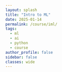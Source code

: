 ```yaml
---
layout: splash
title: "Intro to ML"
date: 2025-01-14
permalink: /course/iml/
tags:
  - ml
  - ai
  - python
  - course
author_profile: false  
sidebar: false        
classes: wide          
---
```


<html lang="en">
<head>
    <meta charset="UTF-8">
    <meta name="viewport" content="width=device-width, initial-scale=1.0">
    <title>CS 412: Intro to Machine Learning - Spring 2025</title>
    <style>
        * {
            margin: 0;
            padding: 0;
            box-sizing: border-box;
        }

        body {
            font-family: -apple-system, BlinkMacSystemFont, 'Segoe UI', 'Roboto', sans-serif;
            line-height: 1.6;
            color: #333;
            background-color: #fafafa;
        }

        header {
            background: linear-gradient(135deg, #0b5394 0%, #1a73e8 100%);
            color: white;
            padding: 2rem 0;
            text-align: center;
            box-shadow: 0 2px 10px rgba(0,0,0,0.1);
        }

        header h1 {
            font-size: 2.5rem;
            font-weight: 600;
            margin-bottom: 0.5rem;
        }

        header p {
            font-size: 1.2rem;
            font-weight: 300;
            opacity: 0.9;
        }

        nav {
            background: white;
            padding: 1rem 0;
            box-shadow: 0 2px 4px rgba(0,0,0,0.05);
            position: sticky;
            top: 0;
            z-index: 100;
        }

        nav .nav-container {
            max-width: 1200px;
            margin: 0 auto;
            display: flex;
            justify-content: center;
            gap: 2rem;
            flex-wrap: nowrap;
            padding: 0 2rem;
        }

        nav a {
            color: #0b5394;
            text-decoration: none;
            font-weight: 500;
            padding: 0.5rem 1rem;
            border-radius: 6px;
            transition: all 0.2s ease;
        }

        nav a:hover {
            background-color: #f8f9fa;
            color: #1a73e8;
        }

        .container {
            max-width: 1200px;
            margin: 0 auto;
            padding: 2rem;
        }

        section {
            background: white;
            margin-bottom: 2rem;
            padding: 2rem;
            border-radius: 12px;
            box-shadow: 0 2px 8px rgba(0,0,0,0.06);
        }

        section h2 {
            color: #0b5394;
            font-size: 1.8rem;
            font-weight: 600;
            margin-bottom: 1.5rem;
            padding-bottom: 0.5rem;
            border-bottom: 3px solid #e8f0fe;
        }

        section p {
            margin-bottom: 1rem;
            color: #555;
            font-size: 1rem;
        }

        /* Schedule Table Styles */
        .schedule-table {
            width: 100%;
            border-collapse: collapse;
            margin-top: 1rem;
            background: white;
            border-radius: 8px;
            overflow: hidden;
            box-shadow: 0 1px 3px rgba(0,0,0,0.1);
        }

        .schedule-table th {
            background: #0b5394;
            color: white;
            padding: 1rem 0.75rem;
            text-align: left;
            font-weight: 600;
            font-size: 0.9rem;
            text-transform: uppercase;
            letter-spacing: 0.5px;
        }

        .schedule-table td {
            padding: 1rem 0.75rem;
            border-bottom: 1px solid #e8eaed;
            vertical-align: top;
            font-size: 0.9rem;
        }

        .schedule-table tr:hover {
            background-color: #f8f9fa;
        }

        .schedule-table tr:nth-child(even) {
            background-color: #fafbfc;
        }

        .date-col {
            font-weight: 600;
            color: #0b5394;
            min-width: 100px;
            text-align: center;
        }

        .topic-col {
            max-width: 220px;
        }

        .topic-col ul {
            margin: 0;
            padding-left: 1.2rem;
        }

        .topic-col li {
            margin-bottom: 0.25rem;
            color: #333;
        }

        .reading-col, .slides-col, .assignment-col, .notes-col {
            max-width: 180px;
            font-size: 0.85rem;
        }

        .extra-class {
            color: #d73027;
            font-weight: 600;
            font-size: 0.8rem;
            display: block;
            margin-top: 0.25rem;
        }

        .exam-row {
            background-color: #fff3e0 !important;
            font-weight: 600;
        }

        .exam-row:hover {
            background-color: #ffe0b3 !important;
        }

        .break-row {
            background-color: #e8f5e8 !important;
            font-style: italic;
            color: #666;
        }

        .break-row:hover {
            background-color: #d4edda !important;
        }

        /* Links */
        a {
            color: #1a73e8;
            text-decoration: none;
            transition: color 0.2s ease;
        }

        a:hover {
            color: #0b5394;
            text-decoration: underline;
        }

        /* Resources Section */
        .resources-list {
            padding-left: 0;
            list-style: none;
        }

        .resources-list li {
            margin-bottom: 1rem;
            padding: 1rem;
            background: #f8f9fa;
            border-radius: 8px;
            border-left: 4px solid #1a73e8;
        }

        .resources-list strong {
            color: #0b5394;
            font-weight: 600;
        }

        /* Prerequisites Section */
        .prereq-section {
            background: #f8f9fa;
            padding: 1.5rem;
            border-radius: 8px;
            border-left: 4px solid #ff9800;
            margin-bottom: 1rem;
        }

        .prereq-section h3 {
            color: #e65100;
            margin-bottom: 0.5rem;
        }

        .prereq-section ol {
            padding-left: 1.5rem;
        }

        .prereq-section li {
            margin-bottom: 0.5rem;
        }

        /* Footer */
        footer {
            text-align: center;
            padding: 2rem;
            color: #666;
            font-size: 0.9rem;
            border-top: 1px solid #e8eaed;
            margin-top: 2rem;
        }

        /* Responsive Design */
        @media (max-width: 768px) {
            .container {
                padding: 1rem;
            }

            header h1 {
                font-size: 2rem;
            }

            nav .nav-container {
                flex-wrap: wrap;
                gap: 1rem;
            }

            .schedule-table {
                font-size: 0.8rem;
            }

            .schedule-table th,
            .schedule-table td {
                padding: 0.5rem 0.5rem;
            }
        }
    </style>
</head>
<body>
    <header>
        <h1>CS 412: Intro to Machine Learning</h1>
        <p>Spring 2025, University of Illinois Chicago</p>
    </header>

    <nav>
        <div class="nav-container">
            <a href="#description">Description</a>
            <a href="#schedule">Schedule</a>
            <a href="#resources">Resources</a>
            <a href="#prerequisite">Prerequisites</a>
            <a href="#logistics">Logistics</a>
        </div>
    </nav>

    <div class="container">
        <section id="description">
            <h2>Course Overview</h2>
            <p>This course provides an introduction to the fundamental concepts and algorithms in machine learning. Topics include supervised and unsupervised learning, decision trees, regression, SVMs, neural networks, and clustering techniques, with an emphasis on both theoretical foundations and practical implementation.</p>
        </section>

        <section id="schedule">
            <h2>Weekly Schedule</h2>
            <table class="schedule-table">
                <thead>
                    <tr>
                        <th>Date</th>
                        <th>Topic</th>
                        <th>Reading</th>
                        <th>Slides</th>
                        <th>Assignment</th>
                        <th>Notes</th>
                    </tr>
                </thead>
                <tbody>
                    <tr>
                        <td class="date-col">Jan 21</td>
                        <td class="topic-col">
                            <ul>
                                <li>Introduction (Course Logistics)</li>
                                <li>Basics of Supervised Learning</li>
                            </ul>
                        </td>
                        <td class="reading-col">PML 1.2<br>ESL 2.1, 2.2</td>
                        <td class="slides-col"><a href="#" target="_blank">CS412-Intro.pdf</a></td>
                        <td class="assignment-col">
                            <a href="#" target="_blank">HW1.pdf</a> (Self-Assessment)<br>
                            [Submit on Gradescope]<br>
                            Due: Jan 28
                        </td>
                        <td class="notes-col"></td>
                    </tr>
                    
                    <tr>
                        <td class="date-col">Jan 23</td>
                        <td class="topic-col">Understanding loss functions</td>
                        <td class="reading-col">PML 4.3</td>
                        <td class="slides-col">
                            <a href="#" target="_blank">Lec1.pdf</a> (handwritten)<br>
                            [<a href="#" target="_blank">scribe1.pdf</a>, <a href="#" target="_blank">scribe1.tex</a>]<br>
                            Scribe: Edomwonyi, Uwadia
                        </td>
                        <td class="assignment-col"></td>
                        <td class="notes-col"></td>
                    </tr>
                    
                    <tr>
                        <td class="date-col">Jan 28</td>
                        <td class="topic-col">
                            <ul>
                                <li>Hypothesis (Func) Class</li>
                                <li>ERM</li>
                                <li>Linear Regression</li>
                            </ul>
                        </td>
                        <td class="reading-col">PML 11.1, 11.2, 11.3<br>ESL 3.2</td>
                        <td class="slides-col">
                            <a href="#" target="_blank">Lec2.pdf</a> (handwritten)<br>
                            [<a href="#" target="_blank">scribe2.pdf</a>, <a href="#" target="_blank">scribe2.tex</a>]<br>
                            [<a href="#" target="_blank">plots2.zip</a>]<br>
                            Scribe: Shelke, Harsh
                        </td>
                        <td class="assignment-col">HW1 due today!</td>
                        <td class="notes-col"></td>
                    </tr>
                    
                    <tr>
                        <td class="date-col">Jan 30</td>
                        <td class="topic-col">
                            <ul>
                                <li>Overfitting & Regularizers</li>
                                <li>Lin-Reg: Linear Regression (contd)</li>
                            </ul>
                        </td>
                        <td class="reading-col">PML 4.3, 5.4</td>
                        <td class="slides-col">
                            <a href="#" target="_blank">Lec3.pdf</a> (handwritten)<br>
                            <a href="#" target="_blank">Lin-Reg demo</a><br>
                            [<a href="#" target="_blank">scribe3.pdf</a>, <a href="#" target="_blank">scribe3.tex</a>]<br>
                            Scribe: Hulu, Charis/ Lokesh
                        </td>
                        <td class="assignment-col"></td>
                        <td class="notes-col"></td>
                    </tr>
                    
                    <tr>
                        <td class="date-col">Feb 4</td>
                        <td class="topic-col">
                            <ul>
                                <li>Logistic Regression</li>
                                <li>Multiclass Logistic Regression (MLR)</li>
                            </ul>
                        </td>
                        <td class="reading-col">PML 10.2.1, 10.2.2<br>ESL 4.4.1</td>
                        <td class="slides-col">
                            <a href="#" target="_blank">Lec4.pdf</a> (handwritten)<br>
                            <a href="#" target="_blank">MLR demo</a><br>
                            [<a href="#" target="_blank">scribe4.pdf</a>, <a href="#" target="_blank">scribe4.tex</a>]<br>
                            Scribe: Dahagam, Sujay
                        </td>
                        <td class="assignment-col">
                            HW2 out [<a href="#" target="_blank">link</a>]<br>
                            (UIC credentials rqd.)
                        </td>
                        <td class="notes-col">Finalize scribe assignment</td>
                    </tr>
                    
                    <tr>
                        <td class="date-col">Feb 6</td>
                        <td class="topic-col">
                            <ul>
                                <li>Multiclass logistic (contd)</li>
                                <li>MLE (Bernoulli)</li>
                                <li>MAP (Bernoulli)</li>
                            </ul>
                        </td>
                        <td class="reading-col">
                            PML 4.2, 4.5<br>
                            <a href="#" target="_blank">Slides CMU 10701</a><br>
                            <a href="#" target="_blank">Tom Mitchell's note</a>
                        </td>
                        <td class="slides-col">
                            <a href="#" target="_blank">Lec5.pdf</a> (handwritten)<br>
                            <a href="#" target="_blank">Beta demo</a><br>
                            [<a href="#" target="_blank">scribe5.pdf</a>, <a href="#" target="_blank">scribe5.tex</a>]<br>
                            Scribe: Bhat, Amith
                        </td>
                        <td class="assignment-col">
                            Bonus-Quiz [<a href="#" target="_blank">qz-feb6.pdf</a>]<br>
                            (submit to gradescope)
                        </td>
                        <td class="notes-col">
                            <a href="#" target="_blank">Feedback form</a><br>
                            <a href="#" target="_blank">Announcements</a>
                        </td>
                    </tr>
                    
                    <tr>
                        <td class="date-col">Feb 8<br><span class="extra-class">[Extra Class-1]</span></td>
                        <td class="topic-col">
                            <ul>
                                <li>MLE for Regression</li>
                                <li>MAP = Regularization</li>
                            </ul>
                        </td>
                        <td class="reading-col">
                            PML 4.2.5 - 4.2.7, 4.5<br>
                            <a href="#" target="_blank">CMU 10-315 notes</a><br>
                            <a href="#" target="_blank">Nice blog</a>
                        </td>
                        <td class="slides-col">
                            <a href="#" target="_blank">Lec6.pdf</a> (handwritten)<br>
                            [<a href="#" target="_blank">scribe6.pdf</a>, <a href="#" target="_blank">scribe6.tex</a>]<br>
                            Scribe: Sappidi, Yugesh
                        </td>
                        <td class="assignment-col"></td>
                        <td class="notes-col">
                            Optional Reading:<br>
                            Conjugate Priors<br>
                            <ul>
                                <li><a href="#" target="_blank">Nice blog</a></li>
                                <li><a href="#" target="_blank">Duke STA114</a></li>
                            </ul>
                        </td>
                    </tr>
                    
                    <tr>
                        <td class="date-col">Feb 11</td>
                        <td class="topic-col">
                            <ul>
                                <li>Regularized logistic regression thru' MAP</li>
                                <li>Convex functions</li>
                            </ul>
                        </td>
                        <td class="reading-col">
                            PML 10.1-10.3<br>
                            CvxO 1.1-1.3<br>
                            <a href="#" target="_blank">Notes-IFT 6085</a>
                        </td>
                        <td class="slides-col">
                            <a href="#" target="_blank">Lec7.pdf</a> (handwritten)<br>
                            [<a href="#" target="_blank">scribe7.pdf</a>, <a href="#" target="_blank">scribe7.tex</a>]<br>
                            Scribe: Ferdowsi, Farhad
                        </td>
                        <td class="assignment-col">HW2 due!</td>
                        <td class="notes-col"></td>
                    </tr>
                    
                    <tr>
                        <td class="date-col">Feb 13</td>
                        <td class="topic-col">
                            <ul>
                                <li>Properties of Cvx funcs</li>
                                <li>Gradient descent (GD)</li>
                                <li>Convergence rates</li>
                            </ul>
                        </td>
                        <td class="reading-col">
                            CvxO 1.1-1.3, 3.1<br>
                            <a href="#" target="_blank">Notes by A. Ahmadi</a><br>
                            <a href="#" target="_blank">Notes by C Wang</a>
                        </td>
                        <td class="slides-col">
                            <a href="#" target="_blank">Lec8.pdf</a> (handwritten)<br>
                            <a href="#" target="_blank">GD demo</a><br>
                            [<a href="#" target="_blank">scribe8.pdf</a>, <a href="#" target="_blank">scribe8.tex</a>]<br>
                            Scribe: Ferdowsi, Farhad
                        </td>
                        <td class="assignment-col"></td>
                        <td class="notes-col">
                            Extra Reading<br>
                            <ol>
                                <li><a href="#" target="_blank">Matrix Norms</a></li>
                            </ol>
                        </td>
                    </tr>
                    
                    <tr>
                        <td class="date-col">Feb 18</td>
                        <td class="topic-col">
                            <ul>
                                <li>Convergence of GD</li>
                                <li>Newton's method</li>
                            </ul>
                        </td>
                        <td class="reading-col">
                            CvxO 3.1, 3.2, 3.4, 5.3.2<br>
                            <a href="#" target="_blank">Nice notes on Cvx Optimization</a><br>
                            <a href="#" target="_blank">Notes-CS 6820</a>
                        </td>
                        <td class="slides-col">
                            <a href="#" target="_blank">Lec9.pdf</a> (handwritten)<br>
                            [<a href="#" target="_blank">scribe9.pdf</a>, <a href="#" target="_blank">scribe9.tex</a>]<br>
                            Scribe: Datta Sai VVN
                        </td>
                        <td class="assignment-col"></td>
                        <td class="notes-col">
                            Extra Reading:<br>
                            <ol>
                                <li><a href="#" target="_blank">Matrix Derivative</a></li>
                                <li><a href="#" target="_blank">Taylor Series</a></li>
                                <li><a href="#" target="_blank">Newton's Method</a></li>
                            </ol>
                        </td>
                    </tr>
                    
                    <tr>
                        <td class="date-col">Feb 20</td>
                        <td class="topic-col">
                            <ul>
                                <li>GD convergence analysis</li>
                                <li>SGD + Convergence guarantees</li>
                                <li>Batched SGD</li>
                                <li>Variants of GD</li>
                            </ul>
                        </td>
                        <td class="reading-col">
                            CvxO 3.1-3.2<br>
                            <a href="#" target="_blank">Notes on SGD</a><br>
                            <a href="#" target="_blank">Notes on Heavy Ball & Nesterov's Accelerated GD</a>
                        </td>
                        <td class="slides-col">
                            <a href="#" target="_blank">Lec10.pdf</a> (handwritten)<br>
                            <a href="#" target="_blank">SGD demo</a><br>
                            [<a href="#" target="_blank">scribe10.pdf</a>, <a href="#" target="_blank">scribe10.tex</a>]<br>
                            Scribe: Aniket Wagde
                        </td>
                        <td class="assignment-col">HW3 out [<a href="#" target="_blank">link</a>]</td>
                        <td class="notes-col">
                            <a href="#" target="_blank">Announcements</a><br>
                            Extra Reading:<br>
                            <ol>
                                <li><a href="#" target="_blank">Comprehensive study of SGD & Batched-SGD</a></li>
                                <li><a href="#" target="_blank">Nice demo</a></li>
                            </ol>
                        </td>
                    </tr>
                    
                    <tr>
                        <td class="date-col">Feb 25</td>
                        <td class="topic-col">
                            <ul>
                                <li>Max-Margin Formulation</li>
                                <li>SVM objective</li>
                                <li>KKT conditions</li>
                            </ul>
                        </td>
                        <td class="reading-col">
                            PML 17.3.1-17.3.2<br>
                            <a href="#" target="_blank">Caltech CS156 Slides</a>-1<br>
                            <a href="#" target="_blank">KKT conditions (CMU-10-725)</a><br>
                            <a href="#" target="_blank">Notes by Wang & Pavlu</a>
                        </td>
                        <td class="slides-col">
                            <a href="#" target="_blank">Lec11.pdf</a> (handwritten)<br>
                            <a href="#" target="_blank">Nice visual demo!</a><br>
                            [<a href="#" target="_blank">scribe11.pdf</a>, <a href="#" target="_blank">scribe11.tex</a>]<br>
                            Scribe: Harsh Kothari
                        </td>
                        <td class="assignment-col"></td>
                        <td class="notes-col">
                            Extra Reading:<br>
                            <ol>
                                <li><a href="#" target="_blank">Slides CMU 10-601</a></li>
                            </ol>
                        </td>
                    </tr>
                    
                    <tr>
                        <td class="date-col">Feb 27</td>
                        <td class="topic-col">
                            <ul>
                                <li>KKT conditions (contd)</li>
                                <li>Dual Optimization</li>
                                <li>SVM with strong duality</li>
                            </ul>
                        </td>
                        <td class="reading-col">
                            <a href="#" target="_blank">Strong Duality and Slater's Conditions</a><br>
                            <a href="#" target="_blank">Caltech CS156 Slides</a>-2
                        </td>
                        <td class="slides-col">
                            <a href="#" target="_blank">Lec12.pdf</a> (handwritten)<br>
                            <a href="#" target="_blank">Nice visualization!</a><br>
                            [<a href="#" target="_blank">scribe12.pdf</a>, <a href="#" target="_blank">scribe12.tex</a>]<br>
                            Scribe: Boggavarapu, Lokesh
                        </td>
                        <td class="assignment-col"></td>
                        <td class="notes-col">
                            Extra Reading:<br>
                            <ol>
                                <li><a href="#" target="_blank">Primer on QP</a></li>
                                <li><a href="#" target="_blank">Strong Duality</a></li>
                            </ol>
                        </td>
                    </tr>
                    
                    <tr>
                        <td class="date-col">Mar 1<br><span class="extra-class">[Extra Class-2]</span></td>
                        <td class="topic-col">
                            <ul>
                                <li>Kernel SVM</li>
                                <li>Kernel Properties</li>
                                <li>Examples</li>
                            </ul>
                        </td>
                        <td class="reading-col">
                            PML 17.3.4<br>
                            <a href="#" target="_blank">CMU-10701 slides</a>
                        </td>
                        <td class="slides-col">
                            <a href="#" target="_blank">Lec13.pdf</a> (handwritten)<br>
                            <a href="#" target="_blank">Kernel tricks demo</a><br>
                            [<a href="#" target="_blank">scribe13.pdf</a>, <a href="#" target="_blank">scribe13.tex</a>]<br>
                            Scribe: Madishetty, Aravind
                        </td>
                        <td class="assignment-col"></td>
                        <td class="notes-col">
                            Extra Reading:<br>
                            <ol>
                                <li><a href="#" target="_blank">SVM-vs-Perceptron</a></li>
                                <li><a href="#" target="_blank">Another amazing demo w/ Kernels!</a></li>
                            </ol>
                        </td>
                    </tr>
                    
                    <tr>
                        <td class="date-col">Mar 4</td>
                        <td class="topic-col">
                            <ul>
                                <li>Soft-Margin SVM</li>
                                <li>SVM Regression</li>
                                <li>Perceptron</li>
                            </ul>
                        </td>
                        <td class="reading-col">
                            PML 17.3.3<br>
                            <a href="#" target="_blank">COMP-652 slides</a><br>
                            <a href="#" target="_blank">CMU-15-859</a>
                        </td>
                        <td class="slides-col">
                            <a href="#" target="_blank">Lec14.pdf</a> (handwritten)<br>
                            [<a href="#" target="_blank">scribe14.pdf</a>, <a href="#" target="_blank">scribe14.tex</a>]<br>
                            Scribe: Lukau, Please
                        </td>
                        <td class="assignment-col">HW3 due!</td>
                        <td class="notes-col"></td>
                    </tr>
                    
                    <tr>
                        <td class="date-col">Mar 6</td>
                        <td class="topic-col">
                            <ul>
                                <li>Perceptron Mistake bounds</li>
                                <li>Perceptron w/o perfect linear separator</li>
                                <li>Kernel Perceptron</li>
                            </ul>
                        </td>
                        <td class="reading-col">
                            PML 10.2.5, 13.2<br>
                            <a href="#" target="_blank">Princeton CoS495</a><br>
                            <a href="#" target="_blank">CMU 10-607</a>
                        </td>
                        <td class="slides-col">
                            <a href="#" target="_blank">Lec15.pdf</a> (handwritten)<br>
                            <a href="#" target="_blank">Youtube demo</a><br>
                            [<a href="#" target="_blank">scribe15.pdf</a>, <a href="#" target="_blank">scribe15.tex</a>]<br>
                            Scribe: Rithish Reddy Chichili
                        </td>
                        <td class="assignment-col">
                            HW3 solutions posted: [<a href="#" target="_blank">link</a>]
                        </td>
                        <td class="notes-col"></td>
                    </tr>
                    
                    <tr class="exam-row">
                        <td class="date-col">Mar 13</td>
                        <td class="topic-col">Mid Term</td>
                        <td class="reading-col"></td>
                        <td class="slides-col"></td>
                        <td class="assignment-col"></td>
                        <td class="notes-col"></td>
                    </tr>
                    
                    <tr>
                        <td class="date-col">Mar 15<br><span class="extra-class">[Extra Class-3]</span></td>
                        <td class="topic-col">
                            <ul>
                                <li>Winnow's Algorithm</li>
                                <li>Mistake Bounds</li>
                            </ul>
                        </td>
                        <td class="reading-col">
                            Winnow: <a href="#" target="_blank">CS 4540</a><br>
                            Mistake Bound: <a href="#" target="_blank">CS260</a><br>
                            <a href="#" target="_blank">Winnow Example</a>
                        </td>
                        <td class="slides-col">
                            <a href="#" target="_blank">Lec16.pdf</a> (handwritten)<br>
                            Scribe: Nemi Chakrawarthy Bhupathiraju / Simran<br>
                            [<a href="#" target="_blank">scribe16.pdf</a>, <a href="#" target="_blank">scribe16.tex</a>]
                        </td>
                        <td class="assignment-col"></td>
                        <td class="notes-col">
                            Extra Reading:<br>
                            <ol>
                                <li>Proving lower bounds <a href="#" target="_blank">CMSC 35900</a> (Sec 2)</li>
                                <li>Advanced topics on Winnow & Perceptron: PLG Chap 12</li>
                            </ol>
                        </td>
                    </tr>
                    
                    <tr>
                        <td class="date-col">Mar 18</td>
                        <td class="topic-col">
                            <ul>
                                <li>Boosting</li>
                                <li>Adaboost</li>
                                <li>Mistake Bounds</li>
                            </ul>
                        </td>
                        <td class="reading-col">
                            Boosting: <a href="#" target="_blank">CSCI699</a><br>
                            <a href="#" target="_blank">Slides</a>, Rob Schapire
                        </td>
                        <td class="slides-col">
                            <a href="#" target="_blank">Lec17.pdf</a> (handwritten)<br>
                            Scribe: Gabriel Zhang<br>
                            [<a href="#" target="_blank">scribe17.pdf</a>, <a href="#" target="_blank">scribe17.tex</a>]
                        </td>
                        <td class="assignment-col"></td>
                        <td class="notes-col">
                            Extra Reading:<br>
                            <ol>
                                <li>Original paper by <a href="#" target="_blank">Freund & Schapire'99</a></li>
                                <li>Advanced topics: <a href="#" target="_blank">Tutorial (Sec 9)</a></li>
                                <li>General winnow: <a href="#" target="_blank">Alg1</a>, <a href="#" target="_blank">Alg2</a></li>
                            </ol>
                        </td>
                    </tr>
                    
                    <tr>
                        <td class="date-col">Mar 20</td>
                        <td class="topic-col">
                            <ul>
                                <li>Midterm solutions</li>
                                <li>PCA</li>
                            </ul>
                        </td>
                        <td class="reading-col"></td>
                        <td class="slides-col">Scribe: Jiachen Tao</td>
                        <td class="assignment-col">
                            <a href="#" target="_blank">Project List out!</a><br>
                            HW4 (Lab2) out! [<a href="#" target="_blank">link</a>]
                        </td>
                        <td class="notes-col"></td>
                    </tr>
                    
                    <tr class="break-row">
                        <td class="date-col">Mar 25</td>
                        <td class="topic-col">Spring Break!</td>
                        <td class="reading-col"></td>
                        <td class="slides-col"></td>
                        <td class="assignment-col"></td>
                        <td class="notes-col"></td>
                    </tr>
                    
                    <tr class="break-row">
                        <td class="date-col">Mar 27</td>
                        <td class="topic-col">Spring Break!</td>
                        <td class="reading-col"></td>
                        <td class="slides-col"></td>
                        <td class="assignment-col"></td>
                        <td class="notes-col"></td>
                    </tr>
                    
                    <tr>
                        <td class="date-col">April 1</td>
                        <td class="topic-col">
                            <ul>
                                <li>Orthonormal Basis (OB)</li>
                                <li>PCA (Min-Error Formulation)</li>
                            </ul>
                        </td>
                        <td class="reading-col">
                            OB: <a href="#" target="_blank">Gilbert Strang</a> [Chap 3.4]<br>
                            PCA: PRML 12.1-12.2
                        </td>
                        <td class="slides-col">
                            <a href="#" target="_blank">Lec19.pdf</a> (handwritten)<br>
                            Scribe: Jiachen Tao / Aksun<br>
                            [<a href="#" target="_blank">Scribe19.pdf</a>]
                        </td>
                        <td class="assignment-col"></td>
                        <td class="notes-col">
                            Project selection deadline.<br>
                            [<a href="#" target="_blank">add project preference</a>]<br>
                            Extra Reading:<br>
                            <ul>
                                <li><a href="#" target="_blank">Basics of LA</a></li>
                                <li><a href="#" target="_blank">Basics of Vector Space</a></li>
                            </ul>
                        </td>
                    </tr>
                    
                    <tr>
                        <td class="date-col">April 3</td>
                        <td class="topic-col">
                            <ul>
                                <li>PCA (Max-Var Formulation)</li>
                                <li>Eigen Values-Vectors (EV)</li>
                                <li>Clustering</li>
                            </ul>
                        </td>
                        <td class="reading-col">
                            <a href="#" target="_blank">MA262 EV basics</a><br>
                            PCA: PML 20.1<br>
                            Clustering: <a href="#" target="_blank">J. Cadler Slides</a><br>
                            <a href="#" target="_blank">E Liberty lecture</a>
                        </td>
                        <td class="slides-col">
                            <a href="#" target="_blank">Lec20.pdf</a> (handwritten)<br>
                            Scribe: Mishra, Simran<br>
                            [<a href="#" target="_blank">scribe20.pdf</a>, <a href="#" target="_blank">scribe20.tex</a>]
                        </td>
                        <td class="assignment-col"></td>
                        <td class="notes-col">
                            Find a collaborator/ submit your preference latest by Apr 4th<br>
                            [<a href="#" target="_blank">Project-groups</a>]<br>
                            Extra Reading:<br>
                            <ul>
                                <li><a href="#" target="_blank">Nice video tutorial on EV!</a></li>
                                <li>K-Medoids: <a href="#" target="_blank">CSC 380 slides</a></li>
                                <li>KPCA: <a href="#" target="_blank">CSCI 5512 slides</a></li>
                            </ul>
                        </td>
                    </tr>
                    
                    <tr>
                        <td class="date-col">April 10</td>
                        <td class="topic-col">
                            <ul>
                                <li>K-Means</li>
                                <li>Spectral Clustering (SC)</li>
                            </ul>
                        </td>
                        <td class="reading-col">
                            K-Means: <a href="#" target="_blank">CS217</a><br>
                            PML 21
                        </td>
                        <td class="slides-col">
                            <a href="#" target="_blank">Lec21.pdf</a> (handwritten)<br>
                            Scribe: Wang, Haoxuan<br>
                            [<a href="#" target="_blank">scribe21.pdf</a>, <a href="#" target="_blank">scribe21.tex</a>]
                        </td>
                        <td class="assignment-col"></td>
                        <td class="notes-col">
                            Extra Reading:<br>
                            <ul>
                                <li><a href="#" target="_blank">More on Graph Laplacian</a></li>
                            </ul>
                        </td>
                    </tr>
                    
                    <tr>
                        <td class="date-col">April 12</td>
                        <td class="topic-col">
                            <ul>
                                <li>Spectral clustering (SC)</li>
                                <li>Neural Net Intro</li>
                            </ul>
                        </td>
                        <td class="reading-col">
                            SC: <a href="#" target="_blank">ML10.701</a>, <a href="#" target="_blank">CSE902</a>
                        </td>
                        <td class="slides-col">
                            <a href="#" target="_blank">Lec22.pdf</a> (handwritten)<br>
                            Scribe: Wang, Haoxuan<br>
                            [<a href="#" target="_blank">scribe22.pdf</a>, <a href="#" target="_blank">scribe22.tex</a>]
                        </td>
                        <td class="assignment-col"></td>
                        <td class="notes-col">
                            Extra Reading:<br>
                            <ul>
                                <li><a href="#" target="_blank">Advanced SC</a></li>
                            </ul>
                        </td>
                    </tr>
                    
                    <tr>
                        <td class="date-col">April 15</td>
                        <td class="topic-col">
                            <ul>
                                <li>Feed-Forward NN (FFNN)</li>
                                <li>Back-Propagation (BP)</li>
                            </ul>
                        </td>
                        <td class="reading-col">
                            CS217: <a href="#" target="_blank">FFNN</a>, <a href="#" target="_blank">BP</a><br>
                            COS 324: <a href="#" target="_blank">FFNN & BP</a>
                        </td>
                        <td class="slides-col">
                            Scribe: Pipim, Charles / Rithish<br>
                            [<a href="#" target="_blank">scribe23.pdf</a>, <a href="#" target="_blank">scribe23.tex</a>]
                        </td>
                        <td class="assignment-col">HW4 due!</td>
                        <td class="notes-col"></td>
                    </tr>
                    
                    <tr>
                        <td class="date-col">April 17</td>
                        <td class="topic-col">
                            <ul>
                                <li>Backpropagation (contd)</li>
                                <li>RNN</li>
                                <li>CNN (Intro)</li>
                            </ul>
                        </td>
                        <td class="reading-col">
                            <a href="#" target="_blank">CS217-RNN</a><br>
                            <a href="#" target="_blank">RNN Slides</a><br>
                            EECS-498: <a href="#" target="_blank">RNN Slides</a>
                        </td>
                        <td class="slides-col">
                            Scribe: Salvi, Yukta<br>
                            [<a href="#" target="_blank">scribe24.pdf</a>, <a href="#" target="_blank">scribe24.tex</a>]
                        </td>
                        <td class="assignment-col">HW5 (Lab3) out! [<a href="#" target="_blank">link</a>]</td>
                        <td class="notes-col">
                            Extra Reading:<br>
                            <ul>
                                <li><a href="#" target="_blank">Detailed Applied YT course on DL</a></li>
                            </ul>
                        </td>
                    </tr>
                    
                    <tr>
                        <td class="date-col">April 22</td>
                        <td class="topic-col">
                            <ul>
                                <li>CNN</li>
                                <li>Dropout regularization</li>
                                <li>Vanishing & Exploding Gradients (VE-Grads)</li>
                                <li>RNN-LSTM</li>
                            </ul>
                        </td>
                        <td class="reading-col">
                            <a href="#" target="_blank">CS217-CNN</a><br>
                            COS 324: <a href="#" target="_blank">CNN</a><br>
                            EECS-498: <a href="#" target="_blank">CNN Slides</a><br>
                            <a href="#" target="_blank">VE-Grads in RNN</a><br>
                            <a href="#" target="_blank">LSTM slides</a>
                        </td>
                        <td class="slides-col">
                            Scribe: Agnihotri, Akshun<br>
                            [<a href="#" target="_blank">scribe25.pdf</a>]
                        </td>
                        <td class="assignment-col"></td>
                        <td class="notes-col">
                            Extra Reading:<br>
                            <ul>
                                <li><a href="#" target="_blank">Regularization in NNs</a></li>
                            </ul>
                        </td>
                    </tr>
                    
                    <tr>
                        <td class="date-col">April 24</td>
                        <td class="topic-col">
                            <ul>
                                <li>Gaussian Processes (GP)</li>
                            </ul>
                        </td>
                        <td class="reading-col">
                            GP: <a href="#" target="_blank">CS229 notes</a><br>
                            <a href="#" target="_blank">ESE-680 notes</a>
                        </td>
                        <td class="slides-col">
                            <a href="#" target="_blank">Lec26.pdf</a> (handwritten)<br>
                            Scribe: Bhat, Amith<br>
                            [<a href="#" target="_blank">scribe26.pdf</a>, <a href="#" target="_blank">scribe26.tex</a>]
                        </td>
                        <td class="assignment-col"></td>
                        <td class="notes-col">
                            <a href="#" target="_blank">OMD.pdf</a><br>
                            <a href="#" target="_blank">OCO.pdf</a>
                        </td>
                    </tr>
                    
                    <tr>
                        <td class="date-col">April 26<br><span class="extra-class">[Optional Extra class-1]</span></td>
                        <td class="topic-col">
                            <ul>
                                <li>Transformers for LMs</li>
                            </ul>
                        </td>
                        <td class="reading-col">
                            <a href="#" target="_blank">CMU 11-785 slides</a><br>
                            <a href="#" target="_blank">Attention Paper (Google)</a>
                        </td>
                        <td class="slides-col"></td>
                        <td class="assignment-col"></td>
                        <td class="notes-col">
                            Lecture topic not included in the final exam!<br>
                            <a href="#" target="_blank">CS4780 Slides</a>
                        </td>
                    </tr>
                    
                    <tr>
                        <td class="date-col">April 29</td>
                        <td class="topic-col">
                            <ul>
                                <li>Online Learning Basics-1</li>
                                <li>- Halving (HA)</li>
                                <li>- Wtd-Majority (WMA)</li>
                            </ul>
                        </td>
                        <td class="reading-col">
                            <a href="#" target="_blank">HA.pdf</a><br>
                            <a href="#" target="_blank">WMA.pdf</a>
                        </td>
                        <td class="slides-col">
                            Scribe: Kothari, Harsh<br>
                            [<a href="#" target="_blank">scribe28.pdf</a>, <a href="#" target="_blank">scribe28.tex</a>]
                        </td>
                        <td class="assignment-col"></td>
                        <td class="notes-col"></td>
                    </tr>
                    
                    <tr>
                        <td class="date-col">May 1</td>
                        <td class="topic-col">
                            <ul>
                                <li>Online Learning Basics-2</li>
                                <li>- EXP-Wt</li>
                                <li>- OMD (OCO)</li>
                            </ul>
                        </td>
                        <td class="reading-col">
                            <a href="#" target="_blank">Exp-Wt.pdf</a>
                        </td>
                        <td class="slides-col">
                            Scribe: Datta, Sai VVN<br>
                            [<a href="#" target="_blank">scribe29.pdf</a>]
                        </td>
                        <td class="assignment-col"></td>
                        <td class="notes-col">
                            [Topic not included in the final exam]<br>
                            Extra Reading:<br>
                            <ul>
                                <li><a href="#" target="_blank">OMD.pdf</a></li>
                                <li><a href="#" target="_blank">OCO.pdf</a></li>
                            </ul>
                        </td>
                    </tr>
                    
                    <tr>
                        <td class="date-col">May 3</td>
                        <td class="topic-col"></td>
                        <td class="reading-col"></td>
                        <td class="slides-col"></td>
                        <td class="assignment-col">HW5 due!</td>
                        <td class="notes-col"></td>
                    </tr>
                    
                    <tr class="exam-row">
                        <td class="date-col">May 6</td>
                        <td class="topic-col">Final Exam</td>
                        <td class="reading-col"></td>
                        <td class="slides-col"></td>
                        <td class="assignment-col"></td>
                        <td class="notes-col">Time: 1-2:30 pm CT<br>Room: LC F6</td>
                    </tr>
                    
                    <tr class="exam-row">
                        <td class="date-col">May 9</td>
                        <td class="topic-col">Project Presentations</td>
                        <td class="reading-col"></td>
                        <td class="slides-col"></td>
                        <td class="assignment-col">Final project report due!</td>
                        <td class="notes-col">Time: 3-5:30 pm CT<br>Room: TBD</td>
                    </tr>
                </tbody>
            </table>
        </section>

        <section id="resources">
            <h2>Resources</h2>
            <p>Class lectures are based on, but not limited to, the following books:</p>
            <ul class="resources-list">
                <li>
                    <strong>[ESL]</strong> <em>The Elements of Statistical Learning</em> by Hastie, Tibshirani, and Friedman —
                    <a href="https://web.stanford.edu/~hastie/ElemStatLearn/">Book website</a>
                </li>
                <li>
                    <strong>[MLTM]</strong> <em>Machine Learning</em> by Tom Mitchell —
                    <a href="https://www.cs.cmu.edu/~tom/mlbook.html">Online copy</a>
                </li>
                <li>
                    <strong>[PML]</strong> <em>Probabilistic Machine Learning: An Introduction</em> by Kevin Murphy —
                    <a href="https://probml.github.io/pml-book/">Book website</a>
                </li>
                <li>
                    <strong>[PLG]</strong> <em>Prediction, Learning and Games</em> by Nicolo Cesa-Bianchi and Gabor Lugosi, Cambridge University Press, 2006 —
                    <a href="https://ece.iisc.ac.in/~aditya/Prediction_Learning_and_Games.pdf">Local Copy from E1 245</a>
                </li>
                <li>
                    <strong>[PRML]</strong> <em>Pattern Recognition and Machine Learning</em> by Christopher Bishop (optional) —
                    <a href="https://www.microsoft.com/en-us/research/publication/pattern-recognition-machine-learning/">Free copy</a>
                </li>
                <li>
                    <strong>[PyAG]</strong> (Optional) <em>Hands-On Machine Learning with Scikit-Learn & TensorFlow</em> by Aurélien Géron —
                    <a href="https://github.com/ageron/handson-ml2">Online (GitHub)</a>
                </li>
                <li>
                    <strong>[CIML]</strong> (Optional) <em>A Course in Machine Learning</em> by Hal Daumé III —
                    <a href="http://ciml.info/">Online copy</a>,
                    <a href="http://ciml.info/errata.html">Errata</a>
                </li>
                <li>
                    <strong>[UML]</strong> (Optional) <em>Understanding Machine Learning: From Theory to Algorithms</em> by Shai Ben-David and Shai Shalev-Shwartz —
                    <a href="https://www.cs.huji.ac.il/~shais/UnderstandingMachineLearning/">Online copy</a>
                </li>
                <li>
                    <strong>[OCO]</strong> (Optional) <em>Introduction to Online Convex Optimization</em> by Elad Hazan —
                    <a href="https://ocobook.cs.princeton.edu/">Book website</a>
                </li>
                <li>
                    <strong>[CvxO]</strong> <em>Convex Optimization: Algorithms and Complexity</em> by Sébastien Bubeck —
                    <a href="https://sbubeck.com/Bubeck15-survey.pdf">Book website</a>
                </li>
            </ul>
        </section>

        <section id="prerequisite">
            <h2>Prerequisites</h2>
            <p>Please familiarize yourself with the basics of <strong>Probability & Statistics (PS)</strong> and <strong>Linear Algebra (LA)</strong>. Below are recommended introductory resources to help you build a solid foundation:</p>

            <div class="prereq-section">
                <h3>PS Review:</h3>
                <ol>
                    <li><a href="https://cs229.stanford.edu/section/cs229-prob.pdf">Stanford CS229 Probability Review</a></li>
                    <li><a href="https://www2.isye.gatech.edu/~sman/courses/6761/6761-1-ProbReview.pdf">Georgia Tech Prob Review (ISYE 6761)</a></li>
                    <li><a href="https://users.ssc.wisc.edu/~ctaber/410/statrev.pdf">UW-Madison Stat Review</a></li>
                </ol>
            </div>

            <div class="prereq-section">
                <h3>LA Review:</h3>
                <ol>
                    <li><a href="https://cs229.stanford.edu/section/cs229-linalg.pdf">Stanford CS229 Linear Algebra Review</a></li>
                    <li><a href="https://james-chuang.github.io/notes/linalg_review.pdf">Linear Algebra Notes by James Chuang</a></li>
                    <li><a href="https://www.cs.cmu.edu/~jingx/docs/linearalgebra.pdf">CMU Linear Algebra Review</a></li>
                </ol>
            </div>

            <div class="prereq-section">
                <h3>LaTeX for Scientific Writing:</h3>
                <p>Familiarity with LaTeX is expected for scribing lecture notes and writing assignments.</p>
                <p>Learn the basics: <a href="https://www.youtube.com/watch?v=lgiCpA4zzGU">LaTeX Tutorial (YouTube)</a> — many other beginner tutorials are also available online.</p>
            </div>

            <div class="prereq-section">
                <h3>Programming Assignments:</h3>
                <p>Assignments will involve coding in Python or Matlab. Be prepared to write code.</p>
                <p>Python tutorial: <a href="https://www.youtube.com/playlist?list=PLzMcBGfZo4-mP7qA9cagf68V06sko5otr">Programming for Beginners (YouTube Playlist)</a></p>
                <p>Google Colab is recommended — many online tutorials are available.</p>
            </div>

            <p><strong>Note:</strong> Familiarity with the above basics is <em>highly recommended</em> for those taking the course for credit. A lack of understanding may impact your performance and grades.</p>
        </section>

        <section id="logistics">
            <h2>Course Logistics</h2>
            <p><strong>Instructor:</strong> Prof. Aadirupa Saha</p>
            <p><strong>Email:</strong> aadirupa@uic.edu</p>
            <p><strong>Office Hours:</strong> TBD</p>
        </section>
    </div>

    <footer>
        &copy; 2025 Intro to ML @ UIC — Designed by Aadirupa Saha
    </footer>
</body>
</html>

